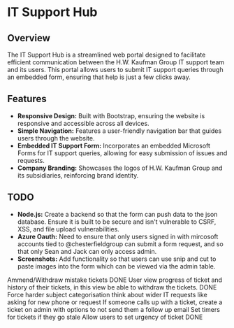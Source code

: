 # IT Support Hub

## Overview

The IT Support Hub is a streamlined web portal designed to facilitate efficient communication between the H.W. Kaufman Group IT support team and its users. This portal allows users to submit IT support queries through an embedded form, ensuring that help is just a few clicks away.

## Features

- **Responsive Design:** Built with Bootstrap, ensuring the website is responsive and accessible across all devices.
- **Simple Navigation:** Features a user-friendly navigation bar that guides users through the website.
- **Embedded IT Support Form:** Incorporates an embedded Microsoft Forms for IT support queries, allowing for easy submission of issues and requests.
- **Company Branding:** Showcases the logos of H.W. Kaufman Group and its subsidiaries, reinforcing brand identity.

## TODO

- **Node.js:** Create a backend so that the form can push data to the json database. Ensure it is built to be secure and isn't vulnerable to CSRF, XSS, and file upload vulnerabilities.
- **Azure Oauth:** Need to ensure that only users signed in with mircosoft accounts tied to @chesterfieldgroup can submit a form request, and so that only Sean and Jack can only access admin.
- **Screenshots:** Add functionality so that users can use snip and cut to paste images into the form which can be viewed via the admin table.

Ammend/Withdraw mistake tickets DONE
User view progress of ticket and history of their tickets, in this view be able to withdraw the tickets. DONE
Force harder subject categorisation
think about wider IT requests like asking for new phone or request
If someone calls up with a ticket, create a ticket on admin with options to not send them a follow up email
Set timers for tickets if they go stale
Allow users to set urgency of ticket DONE
